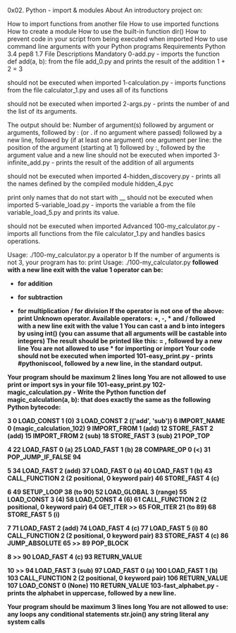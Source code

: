 0x02. Python - import & modules
About
An introductory project on:

How to import functions from another file
How to use imported functions
How to create a module
How to use the built-in function dir()
How to prevent code in your script from being executed when imported
How to use command line arguments with your Python programs
Requirements
Python 3.4
pep8 1.7
File Descriptions
Mandatory
0-add.py - imports the function def add(a, b): from the file add_0.py and prints the result of the addition 1 + 2 = 3

should not be executed when imported
1-calculation.py - imports functions from the file calculator_1.py and uses all of its functions

should not be executed when imported
2-args.py - prints the number of and the list of its arguments.

The output should be:
Number of argument(s) followed by argument or arguments, followed by
: (or . if no argument where passed) followed by
a new line, followed by (if at least one argument)
one argument per line:
the position of the argument (starting at 1) followed by :, followed by the argument value and a new line
should not be executed when imported
3-infinite_add.py - prints the result of the addition of all arguments

should not be executed when imported
4-hidden_discovery.py - prints all the names defined by the compiled module hidden_4.pyc

print only names that do not start with __
should not be executed when imported
5-variable_load.py - imports the variable a from the file variable_load_5.py and prints its value.

should not be executed when imported
Advanced
100-my_calculator.py - imports all functions from the file calculator_1.py and handles basics operations.

Usage: ./100-my_calculator.py a operator b
If the number of arguments is not 3, your program has to:
print Usage: ./100-my_calculator.py <a> <operator> <b> followed with a new line
exit with the value 1
operator can be:
+ for addition
- for subtraction
* for multiplication
/ for division
If the operator is not one of the above:
print Unknown operator. Available operators: +, -, * and / followed with a new line
exit with the value 1
You can cast a and b into integers by using int() (you can assume that all arguments will be castable into integers)
The result should be printed like this: <a> <operator> <b> = <result>, followed by a new line
You are not allowed to use * for importing or __import__
Your code should not be executed when imported
101-easy_print.py - prints #pythoniscool, followed by a new line, in the standard output.

Your program should be maximum 2 lines long
You are not allowed to use print or import sys in your file 101-easy_print.py
102-magic_calculation.py - Write the Python function def magic_calculation(a, b): that does exactly the same as the following Python bytecode:

  3           0 LOAD_CONST               1 (0)
              3 LOAD_CONST               2 (('add', 'sub'))
              6 IMPORT_NAME              0 (magic_calculation_102)
              9 IMPORT_FROM              1 (add)
             12 STORE_FAST               2 (add)
             15 IMPORT_FROM              2 (sub)
             18 STORE_FAST               3 (sub)
             21 POP_TOP

  4          22 LOAD_FAST                0 (a)
             25 LOAD_FAST                1 (b)
             28 COMPARE_OP               0 (<)
             31 POP_JUMP_IF_FALSE       94

  5          34 LOAD_FAST                2 (add)
             37 LOAD_FAST                0 (a)
             40 LOAD_FAST                1 (b)
             43 CALL_FUNCTION            2 (2 positional, 0 keyword pair)
             46 STORE_FAST               4 (c)

  6          49 SETUP_LOOP              38 (to 90)
             52 LOAD_GLOBAL              3 (range)
             55 LOAD_CONST               3 (4)
             58 LOAD_CONST               4 (6)
             61 CALL_FUNCTION            2 (2 positional, 0 keyword pair)
             64 GET_ITER
        >>   65 FOR_ITER                21 (to 89)
             68 STORE_FAST               5 (i)

  7          71 LOAD_FAST                2 (add)
             74 LOAD_FAST                4 (c)
             77 LOAD_FAST                5 (i)
             80 CALL_FUNCTION            2 (2 positional, 0 keyword pair)
             83 STORE_FAST               4 (c)
             86 JUMP_ABSOLUTE           65
        >>   89 POP_BLOCK

  8     >>   90 LOAD_FAST                4 (c)
             93 RETURN_VALUE

 10     >>   94 LOAD_FAST                3 (sub)
             97 LOAD_FAST                0 (a)
            100 LOAD_FAST                1 (b)
            103 CALL_FUNCTION            2 (2 positional, 0 keyword pair)
            106 RETURN_VALUE
            107 LOAD_CONST               0 (None)
            110 RETURN_VALUE
103-fast_alphabet.py - prints the alphabet in uppercase, followed by a new line.

Your program should be maximum 3 lines long
You are not allowed to use:
any loops
any conditional statements
str.join()
any string literal
any system calls